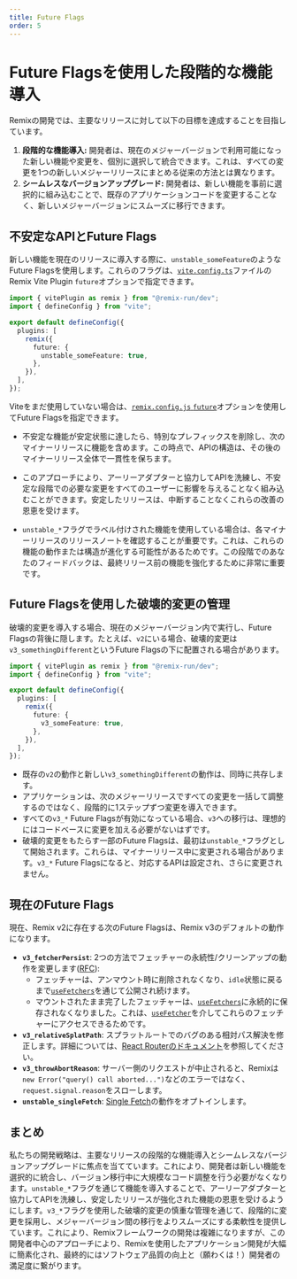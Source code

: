 ```yaml
---
title: Future Flags
order: 5
---
```


# Future Flagsを使用した段階的な機能導入

Remixの開発では、主要なリリースに対して以下の目標を達成することを目指しています。

1. **段階的な機能導入:** 開発者は、現在のメジャーバージョンで利用可能になった新しい機能や変更を、個別に選択して統合できます。これは、すべての変更を1つの新しいメジャーリリースにまとめる従来の方法とは異なります。
2. **シームレスなバージョンアップグレード:** 開発者は、新しい機能を事前に選択的に組み込むことで、既存のアプリケーションコードを変更することなく、新しいメジャーバージョンにスムーズに移行できます。

## 不安定なAPIとFuture Flags

新しい機能を現在のリリースに導入する際に、`unstable_someFeature`のようなFuture Flagsを使用します。これらのフラグは、[`vite.config.ts`][vite-config-future]ファイルのRemix Vite Plugin `future`オプションで指定できます。

```ts filename=vite.config.ts lines=[7-9]
import { vitePlugin as remix } from "@remix-run/dev";
import { defineConfig } from "vite";

export default defineConfig({
  plugins: [
    remix({
      future: {
        unstable_someFeature: true,
      },
    }),
  ],
});
```

<docs-info>Viteをまだ使用していない場合は、[`remix.config.js` `future`][remix-config-future]オプションを使用してFuture Flagsを指定できます。</docs-info>

- 不安定な機能が安定状態に達したら、特別なプレフィックスを削除し、次のマイナーリリースに機能を含めます。この時点で、APIの構造は、その後のマイナーリリース全体で一貫性を保ちます。

- このアプローチにより、アーリーアダプターと協力してAPIを洗練し、不安定な段階での必要な変更をすべてのユーザーに影響を与えることなく組み込むことができます。安定したリリースは、中断することなくこれらの改善の恩恵を受けます。

- `unstable_*`フラグでラベル付けされた機能を使用している場合は、各マイナーリリースのリリースノートを確認することが重要です。これは、これらの機能の動作または構造が進化する可能性があるためです。この段階でのあなたのフィードバックは、最終リリース前の機能を強化するために非常に重要です。

## Future Flagsを使用した破壊的変更の管理

破壊的変更を導入する場合、現在のメジャーバージョン内で実行し、Future Flagsの背後に隠します。たとえば、`v2`にいる場合、破壊的変更は`v3_somethingDifferent`というFuture Flagsの下に配置される場合があります。

```ts filename=vite.config.ts lines=[7-9]
import { vitePlugin as remix } from "@remix-run/dev";
import { defineConfig } from "vite";

export default defineConfig({
  plugins: [
    remix({
      future: {
        v3_someFeature: true,
      },
    }),
  ],
});
```

- 既存の`v2`の動作と新しい`v3_somethingDifferent`の動作は、同時に共存します。
- アプリケーションは、次のメジャーリリースですべての変更を一括して調整するのではなく、段階的に1ステップずつ変更を導入できます。
- すべての`v3_*` Future Flagsが有効になっている場合、`v3`への移行は、理想的にはコードベースに変更を加える必要がないはずです。
- 破壊的変更をもたらす一部のFuture Flagsは、最初は`unstable_*`フラグとして開始されます。これらは、マイナーリリース中に変更される場合があります。`v3_*` Future Flagsになると、対応するAPIは設定され、さらに変更されません。

## 現在のFuture Flags

現在、Remix v2に存在する次のFuture Flagsは、Remix v3のデフォルトの動作になります。

- **`v3_fetcherPersist`**: 2つの方法でフェッチャーの永続性/クリーンアップの動作を変更します([RFC][fetcherpersist-rfc]):
  - フェッチャーは、アンマウント時に削除されなくなり、`idle`状態に戻るまで[`useFetchers`][use-fetchers]を通じて公開され続けます。
  - マウントされたまま完了したフェッチャーは、[`useFetchers`][use-fetchers]に永続的に保存されなくなりました。これは、[`useFetcher`][use-fetcher]を介してこれらのフェッチャーにアクセスできるためです。
- **`v3_relativeSplatPath`**: スプラットルートでのバグのある相対パス解決を修正します。詳細については、[React Routerのドキュメント][relativesplatpath]を参照してください。
- **`v3_throwAbortReason`**: サーバー側のリクエストが中止されると、Remixは`new Error("query() call aborted...")`などのエラーではなく、`request.signal.reason`をスローします。
- **`unstable_singleFetch`**: [Single Fetch][single-fetch]の動作をオプトインします。

## まとめ

私たちの開発戦略は、主要なリリースの段階的な機能導入とシームレスなバージョンアップグレードに焦点を当てています。これにより、開発者は新しい機能を選択的に統合し、バージョン移行中に大規模なコード調整を行う必要がなくなります。`unstable_*`フラグを通じて機能を導入することで、アーリーアダプターと協力してAPIを洗練し、安定したリリースが強化された機能の恩恵を受けるようにします。`v3_*`フラグを使用した破壊的変更の慎重な管理を通じて、段階的に変更を採用し、メジャーバージョン間の移行をよりスムーズにする柔軟性を提供しています。これにより、Remixフレームワークの開発は複雑になりますが、この開発者中心のアプローチにより、Remixを使用したアプリケーション開発が大幅に簡素化され、最終的にはソフトウェア品質の向上と（願わくは！）開発者の満足度に繋がります。

[vite-config-future]: ../file-conventions/vite-config#future
[remix-config-future]: ../file-conventions/remix-config#future
[fetcherpersist-rfc]: https://github.com/remix-run/remix/discussions/7698
[use-fetchers]: ../hooks/use-fetchers
[use-fetcher]: ../hooks/use-fetcher
[relativesplatpath]: https://reactrouter.com/en/main/hooks/use-resolved-path#splat-paths
[single-fetch]: ../guides/single-fetch


